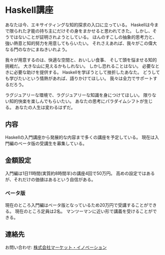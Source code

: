 Haskell講座
===========

あなたは今、エキサイティングな知的探求の入口に立っている。
Haskellは今まで限られた才能の持ち主にだけその身をまかせると思われてきた。
しかし、そうではないことが証明されようとしている。
ほんのすこしの抽象的思考力と、強い熱意と知的努力を用意してもらいたい。
それさえあれば、我々がこの偉大なる門のなかにまねきいれよう。

我々が用意するのは、快適な空間と、おいしい食事、
そして頭を悩ませる知的挑戦だ。
大きな山に見えるかもしれない。
しかし恐れることはない。
必要なときに必要な助けを提供する。
Haskellを学ぼうとして挫折したあなた。
どうしても学びたいという情熱があれば、語りかけてほしい。
我々は全力でサポートするだろう。

ラグジュアリーな環境で、ラグジュアリーな知識を身につけてほしい。
限りない知的快楽を楽しんでもらいたい。
あなたの思考にパラダイムシフトが生じる。
あなたの人生は変わるはずだ。

内容
----

Haskellの入門講座から発展的な内容まで多くの講座を予定している。
現在は入門編のベータ版の受講生を募集している。

金額設定
--------

入門編は1日11時間(実質約8時間半)の講座4回で50万円。
高めの設定ではあるが、それだけの価値はあるという自信がある。

### ベータ版

現在のところ入門編はベータ版となっているため20万円で受講することができる。
現在のところ定員は2名。
マンツーマンに近い形で講義を受けることができる。

連絡先
------

お問い合わせ: [株式会社マーケット・イノベーション](http://www.marketinnovation.co.jp/info.html)
